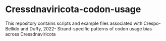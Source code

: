 # Cressdnaviricota-codon-usage
This repository contains scripts and example files associated with Crespo-Bellido and Duffy, 2022- Strand-specific patterns of codon usage bias across Cressdnaviricota
